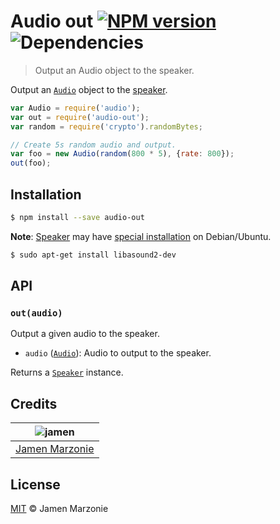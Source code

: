 # Audio out [![NPM version][npm-image]][npm-url] ![Dependencies][david]
> Output an Audio object to the speaker.

Output an [`Audio`][audio] object to the [speaker][speaker].
```js
var Audio = require('audio');
var out = require('audio-out');
var random = require('crypto').randomBytes;

// Create 5s random audio and output.
var foo = new Audio(random(800 * 5), {rate: 800});
out(foo);
```

## Installation
```sh
$ npm install --save audio-out
```

**Note**: [Speaker][speaker] may have [special installation][speaker-install] on Debian/Ubuntu.
```sh
$ sudo apt-get install libasound2-dev
```

## API
### `out(audio)`
Output a given audio to the speaker.
 - `audio` ([`Audio`][audio]): Audio to output to the speaker.

Returns a [`Speaker`][speaker] instance.

## Credits
| ![jamen][avatar] |
|:---:|
| [Jamen Marzonie][github] |

## License
[MIT](LICENSE) &copy; Jamen Marzonie

[avatar]: https://avatars.githubusercontent.com/u/6251703?v=3&s=125
[github]: https://github.com/jamen
[npm-image]: https://badge.fury.io/js/audio-out.svg
[npm-url]: https://npmjs.org/package/audio-out
[audio]: https://github.com/audiojs/audio
[david]: https://david-dm.org/audiojs/out.svg
[speaker]: https://github.com/TooTallNate/node-speaker
[speaker-install]: https://github.com/TooTallNate/node-speaker#installation
